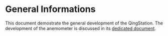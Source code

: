 # General Informations

This document demostrate the general development of the QingStation. 
The development of the anemometer is discussed in its [dedicated document](anemometer.md).


##

